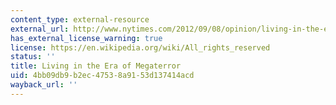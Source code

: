 ```yaml
---
content_type: external-resource
external_url: http://www.nytimes.com/2012/09/08/opinion/living-in-the-era-of-megaterror.html
has_external_license_warning: true
license: https://en.wikipedia.org/wiki/All_rights_reserved
status: ''
title: Living in the Era of Megaterror
uid: 4bb09db9-b2ec-4753-8a91-53d137414acd
wayback_url: ''
---
```

